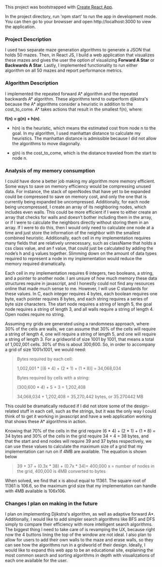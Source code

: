 This project was bootstrapped with [Create React App](https://github.com/facebook/create-react-app).

In the project directory, run 'npm start' to run the app in development mode. You can then go to your browsser and open http://localhost:3000 to view the application.

### Project Description

I used two separate maze generation algorithms to generate a JSON that holds 50 mazes. Then, in React JS, I build a web application that visualizes these mazes and gives the user the option of visualizing **Forward A Star** or **Backwards A Star**. Lastly, I implemented functionality to run either algorithm on all 50 mazes and report performance metrics.

### Algorithm Description

I implemented the repeated forward A* algorithm and the repeated backwards A* algorithm. These algorithms tend to outperform djikstra's because the A* algorithms consider a heuristic in addition to the cost_to_come. A* takes actions that result in the smallest f(n), where: 

   **f(n) = g(n) + h(n)**. 
   
- h(n) is the heuristic, which means the estimated cost from node n to the goal. In my algorithm, I used manhattan distance to calculate my heuristics. The manhattan distance is admissible because I did not allow the algorithms to move diagonally.

- g(n) is the cost_to_come, which is the distance traveled from the start to node n.

### Analysis of my memory consumption

I could have done a better job making my algorithm more memory efficient. Some ways to save on memory efficiency would be compressing unused data. For instance, the stack of openNodes that have yet to be expanded could be compressed to save on memory cost, and only the one that is currently being expanded be uncompressed. Additionally, for each node being uncompressed, I create an array of its neighboring nodes, which includes even walls. This could be more efficient if I were to either create an array that checks for walls and doesn’t bother including them in the array, or if I were to calculate the neighbors directly without storing them in an array. If I were to do this, then I would only need to calculate one node at a time and just store the information of the neighbor with the smallest combined heuristic. Additionally, each cell in my implementation requires many fields that are relatively unnecessary, such as className that holds a css class value, and an f value, that could just be calculated by adding the node’s h and g values together. Slimming down on the amount of data types required to represent a node in my implementation would reduce the memory required dramatically.

Each cell in my implementation requires 6 integers, two booleans, a string, and a pointer to another node. I am unsure of how much memory these data structures require in javascript, and I honestly could not find any resources online that made much sense to me. However, I will use C standards for these values. In C, each integer requires 4 bytes, each boolean requires one byte, each pointer requires 8 bytes, and each string requires a series of byte size characters. The start node requires a string of length 5, the goal node requires a string of length 3, and all walls require a string of length 4. Open nodes require no string.

Assuming my grids are generated using a randomness approach, where 30% of the cells are walls, we can assume that 30% of the cells will require a string of length 4, one will require a string of length 5, and one will require a string of length 3. For a gridworld of size 1001 by 1001, that means a total of 1,002,001 cells. 30% of this is about 300,600. So, in order to accompany a grid of size 1001x1001, we would need:

>Bytes required by each cell: 
>
>1,002,001 * [(6 * 4) + (2 * 1) + (1 * 8)] = 34,068,034
>
>Bytes required by cells with a string:
>
>(300,600 * 4) + 5 + 3 = 1,202,408
>
>34,068,034 + 1,202,408 = 35,270,442 bytes, or 35.270442 MB

This could be dramatically reduced if I did not store some of the design-related stuff in each cell, such as the strings, but it was the only way I could think of to get it working in javascript and have a web application working that shows these A* algorithms in action.

Knowing that 70% of the cells in the grid require (6 * 4) + (2 * 1) + (1 * 8) = 34 bytes and 30% of the cells in the grid require 34 + 4 = 38 bytes, and that the start and end nodes will require 39 and 37 bytes respectively, we can use these values to calculate the maximum size of a grid that my implementation can run on if 4MB are available. The equation is shown below

>39 + 37 + (0.3x * 38) + (0.7x * 34)= 400,000
>x = number of nodes in the grid, 400,000 is 4MB converted to bytes

When solved, we find that x is about equal to 11361. The square root of 11361 is 106.6, so the maximum grid size that my implementation can handle with 4MB available is 106x106.

### Changes I plan on making in the future

I plan on implementing Djikstra's algorithm, as well as adaptive forward A*. Additionally, I would like to add simpler search algorithms like BFS and DFS simply to compare their efficiency with more intelligent search algorithms. The biggest thing I need to take care of is revamping the UX, because right now the 4 buttons lining the top of the window are not ideal. I also plan to allow for users to add their own walls to the maze and erase walls, so they can see how the algorithms run in a gridworld of their design. Ideally, I would like to expand this web app to be an educational site, explaining the most common search and sorting algorithms in depth with visualizations of each one available for the user.
